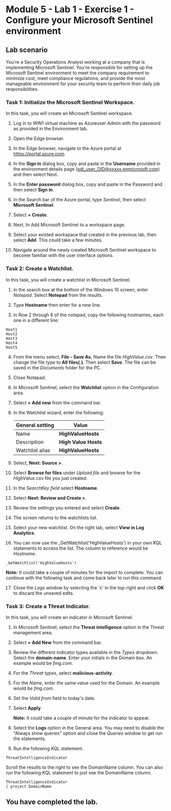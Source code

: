 # Module 5 - Lab 1 - Exercise 1 - Configure your Microsoft Sentinel environment

## Lab scenario

You're a Security Operations Analyst working at a company that is implementing Microsoft Sentinel. You're responsible for setting up the Microsoft Sentinel environment to meet the company requirement to minimize cost, meet compliance regulations, and provide the most manageable environment for your security team to perform their daily job responsibilities.


### Task 1: Initialize the Microsoft Sentinel Workspace.

In this task, you will create an Microsoft Sentinel workspace.

1. Log in to WIN1 virtual machine as Azureuser Admin with the password as provided in the Environment tab.  

1. Open the Edge browser.

1. In the Edge browser, navigate to the Azure portal at https://portal.azure.com.

1. In the **Sign in** dialog box, copy and paste in the **Username** provided in the environment details page (odl_user_DID@xxxxx.onmicrosoft.com) and then select Next.

1. In the **Enter password** dialog box, copy and paste in the Password and then select **Sign in**.

1. In the Search bar of the Azure portal, type *Sentinel*, then select **Microsoft Sentinel**.

1. Select **+ Create**.

1. Next, In Add Microsoft Sentinel to a workspace page.

1. Select your existed workspace that created in the previous lab, then select **Add**. This could take a few minutes.

1. Navigate around the newly created Microsoft Sentinel workspace to become familiar with the user interface options.


### Task 2: Create a Watchlist.

In this task, you will create a watchlist in Microsoft Sentinel.

1. In the search box at the bottom of the Windows 10 screen, enter *Notepad*.  Select **Notepad** from the results.

1. Type **Hostname** then enter for a new line.

1. In Row 2 through 6 of the notepad, copy the following hostnames, each one in a different line:

```Notepad
Host1
Host2
Host3
Host4
Host5
```

4. From the menu select, **File - Save As**, Name the file *HighValue.csv*.  Then change the file type to **All files(*.*)**.  Then select **Save**.  The file can be saved in the *Documents* folder for the PC.

5. Close Notepad.

6. In Microsoft Sentinel, select the **Watchlist** option in the Configuration area.

7. Select **+ Add new** from the command bar.

8. In the Watchlist wizard, enter the following:

    |General setting|Value|
    |---|---|
    |Name|**HighValueHosts**|
    |Description|**High Value Hosts**|
    |Watchlist alias|**HighValueHosts**|

9. Select, **Next: Source >**.

10. Select **Browse for files** under *Upload file* and browse for the *HighValue.csv* file you just created.

11. In the *SearchKey field* select **Hostname**.

12. Select **Next: Review and Create >**.

13. Review the settings you entered and select **Create**.

14. The screen returns to the watchlists list.

15. Select your new watchlist.  On the right tab, select **View in Log Analytics**.

16. You can now use the _GetWatchlist('HighValueHosts') in your own KQL statements to access the list. The column to reference would be *Hostname*.

```KQL
_GetWatchlist('HighValueHosts')
```

   **Note:** It could take a couple of minutes for the import to complete. You can continue with the following task and come back later to run this command.

17. Close the *Logs* window by selecting the 'x' in the top-right and click **OK** to discard the unsaved edits.


### Task 3: Create a Threat Indicator.

In this task, you will create an indicator in Microsoft Sentinel.

1. In Microsoft Sentinel, select the **Threat intelligence** option in the Threat management area.

1. Select **+ Add New** from the command bar.

1. Review the different indicator types available in the *Types* dropdown. Select the **domain-name**. Enter your initials in the Domain box. An example would be *fmg.com*.

1. For the *Threat types*, select **malicious-activity**.

1. For the *Name*, enter the same value used for the Domain. An example would be *fmg.com*.

1. Set the *Valid from* field to today's date.

1. Select **Apply**.

    **Note:** It could take a couple of minute for the indicator to appear.

1. Select the **Logs** option in the General area. You may need to disable the "Always show queries" option and close the *Queries* window to get run the statements.

1. Run the following KQL statement.

```KQL
ThreatIntelligenceIndicator
```
Scroll the results to the right to see the DomainName column. You can also run the following KQL statement to just see the DomainName column.  

```KQL
ThreatIntelligenceIndicator
| project DomainName
```

## You have completed the lab.
